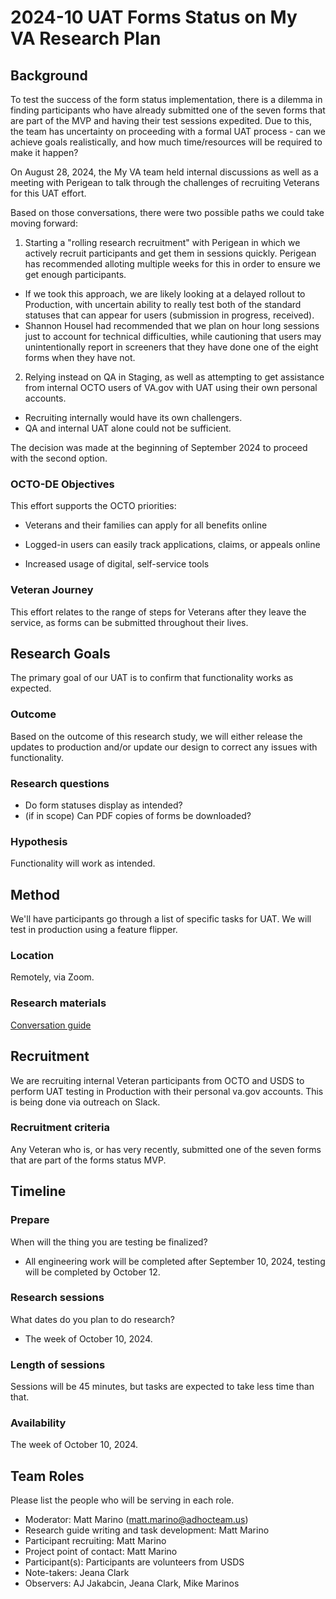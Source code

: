 # 2024-10 UAT Forms Status on My VA Research Plan

## Background

To test the success of the form status implementation, there is a dilemma in finding participants who have already submitted one of the seven forms that are part of the MVP and having their test sessions expedited. Due to this, the team has uncertainty on proceeding with a formal UAT process - can we achieve goals realistically, and how much time/resources will be required to make it happen? 

On August 28, 2024, the My VA team held internal discussions as well as a meeting with Perigean to talk through the challenges of recruiting Veterans for this UAT effort. 

Based on those conversations, there were two possible paths we could take moving forward:

1. Starting a "rolling research recruitment" with Perigean in which we actively recruit participants and get them in sessions quickly. Perigean has recommended alloting multiple weeks for this in order to ensure we get enough participants.

  - If we took this approach, we are likely looking at a delayed rollout to Production, with uncertain ability to really test both of the standard statuses that can appear for users (submission in progress, received).
  - Shannon Housel had recommended that we plan on hour long sessions just to account for technical difficulties, while cautioning that users may unintentionally report in screeners that they have done one of the eight forms when they have not.

2. Relying instead on QA in Staging, as well as attempting to get assistance from internal OCTO users of VA.gov with UAT using their own personal accounts.

  - Recruiting internally would have its own challengers.
  - QA and internal UAT alone could not be sufficient.
 
The decision was made at the beginning of September 2024 to proceed with the second option.


### OCTO-DE Objectives 

This effort supports the OCTO priorities:

- Veterans and their families can apply for all benefits online

- Logged-in users can easily track applications, claims, or appeals online
  
- Increased usage of digital, self-service tools


### Veteran Journey

This effort relates to the range of steps for Veterans after they leave the service, as forms can be submitted throughout their lives.

## Research Goals	
The primary goal of our UAT is to confirm that functionality works as expected.

### Outcome
Based on the outcome of this research study, we will either release the updates to production and/or update our design to correct any issues with functionality.

### Research questions

- Do form statuses display as intended?
- (if in scope) Can PDF copies of forms be downloaded?

### Hypothesis
Functionality will work as intended.

## Method	
We'll have participants go through a list of specific tasks for UAT. We will test in production using a feature flipper.

### Location
Remotely, via Zoom.

### Research materials
[Conversation guide](https://github.com/department-of-veterans-affairs/va.gov-team/blob/master/products/identity-personalization/my-va/forms-status-on-My-VA/UAT/UAT-conversation-guide.md)

## Recruitment	

We are recruiting internal Veteran participants from OCTO and USDS to perform UAT testing in Production with their personal va.gov accounts. This is being done via outreach on Slack. 

### Recruitment criteria

Any Veteran who is, or has very recently, submitted one of the seven forms that are part of the forms status MVP. 


## Timeline
### Prepare

When will the thing you are testing be finalized? 

- All engineering work will be completed after September 10, 2024, testing will be completed by October 12.

### Research sessions
What dates do you plan to do research? 

- The week of October 10, 2024. 

### Length of sessions
Sessions will be 45 minutes, but tasks are expected to take less time than that.

### Availability

The week of October 10, 2024. 

## Team Roles	
Please list the people who will be serving in each role. 

- Moderator: Matt Marino (matt.marino@adhocteam.us)
- Research guide writing and task development: Matt Marino
- Participant recruiting: Matt Marino
- Project point of contact: Matt Marino
- Participant(s): Participants are volunteers from USDS
- Note-takers: Jeana Clark
- Observers: AJ Jakabcin, Jeana Clark, Mike Marinos
